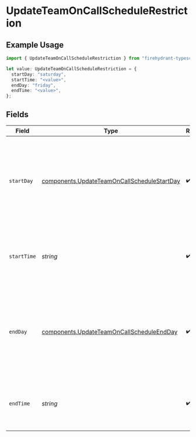 # UpdateTeamOnCallScheduleRestriction

## Example Usage

```typescript
import { UpdateTeamOnCallScheduleRestriction } from "firehydrant-typescript-sdk/models/components";

let value: UpdateTeamOnCallScheduleRestriction = {
  startDay: "saturday",
  startTime: "<value>",
  endDay: "friday",
  endTime: "<value>",
};
```

## Fields

| Field                                                                                                             | Type                                                                                                              | Required                                                                                                          | Description                                                                                                       |
| ----------------------------------------------------------------------------------------------------------------- | ----------------------------------------------------------------------------------------------------------------- | ----------------------------------------------------------------------------------------------------------------- | ----------------------------------------------------------------------------------------------------------------- |
| `startDay`                                                                                                        | [components.UpdateTeamOnCallScheduleStartDay](../../models/components/updateteamoncallschedulestartday.md)        | :heavy_check_mark:                                                                                                | The day of the week on which the restriction should start, as its long-form name (e.g. "monday", "tuesday", etc). |
| `startTime`                                                                                                       | *string*                                                                                                          | :heavy_check_mark:                                                                                                | An ISO8601 time string specifying when the restriction should start.                                              |
| `endDay`                                                                                                          | [components.UpdateTeamOnCallScheduleEndDay](../../models/components/updateteamoncallscheduleendday.md)            | :heavy_check_mark:                                                                                                | The day of the week on which the restriction should end, as its long-form name (e.g. "monday", "tuesday", etc).   |
| `endTime`                                                                                                         | *string*                                                                                                          | :heavy_check_mark:                                                                                                | An ISO8601 time string specifying when the restriction should end.                                                |